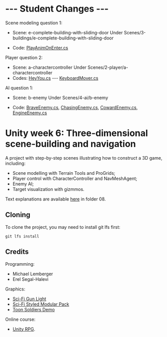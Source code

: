 # --- Student Changes --- #

Scene modeling question 1:
    
* Scene: e-complete-building-with-sliding-door Under Scenes/3-buildings/e-complete-building-with-sliding-door
    
* Code: [PlayAnimOnEnter.cs](https://github.com/ArielGameDev/3D-Terrain-AI/blob/master/Assets/Scripts/HOMEWORK/PlayAnimOnEnter.cs)

Player question 2:

* Scene: a-charactercontroller Under Scenes/2-player/a-charactercontroller
* Codes: [HeyYou.cs](https://github.com/ArielGameDev/3D-Terrain-AI/blob/master/Assets/Scripts/HOMEWORK/HeyYou.cs)  --- [KeyboardMover.cs](https://github.com/ArielGameDev/3D-Terrain-AI/blob/master/Assets/Scripts/HOMEWORK/KeyboardMover.cs) 

AI question 1:
    
* Scene: b-enemy Under Scenes/4-ai/b-enemy
    
* Code: [BraveEnemy.cs](https://github.com/ArielGameDev/3D-Terrain-AI/blob/master/Assets/Scripts/HOMEWORK/BraveEnemy.cs), [ChasingEnemy.cs](https://github.com/ArielGameDev/3D-Terrain-AI/blob/master/Assets/Scripts/HOMEWORK/ChasingEnemy.cs), [CowardEnemy.cs](https://github.com/ArielGameDev/3D-Terrain-AI/blob/master/Assets/Scripts/HOMEWORK/CowardEnemy.cs), [EngineEnemy.cs](https://github.com/ArielGameDev/3D-Terrain-AI/blob/master/Assets/Scripts/HOMEWORK/EngineEnemy.cs)

# Unity week 6: Three-dimensional scene-building and navigation

A project with step-by-step scenes illustrating how to construct a 3D game, including:

* Scene modelling with Terrain Tools and ProGrids;
* Player control with CharacterController and NavMeshAgent;
* Enemy AI;
* Target visualization with gizmmos.

Text explanations are available 
[here](https://github.com/gamedev-at-ariel/gamedev-5782) in folder 08.

## Cloning
To clone the project, you may need to install git lfs first:

    git lfs install 

## Credits

Programming:
* Michael Lemberger
* Erel Segal-Halevi

Graphics:
* [Sci-Fi Gun Light](https://assetstore.unity.com/packages/3d/props/guns/sci-fi-gun-light-87916)
* [Sci-Fi Styled Modular Pack](https://assetstore.unity.com/packages/3d/environments/sci-fi/sci-fi-styled-modular-pack-82913)
* [Toon Soldiers Demo](https://assetstore.unity.com/packages/3d/characters/toon-soldiers-demo-69684)

Online course:
* [Unity RPG](https://www.gamedev.tv/p/unity-rpg/?product_id=1503859&coupon_code=JOINUS).
